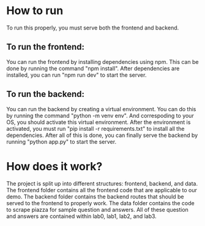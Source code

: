 # How to run

To run this properly, you must serve both the frontend and backend. 

## To run the frontend:
You can run the frontend by installing dependencies using npm. This can be done by running the command "npm install". After dependencies are installed, you can run "npm run dev" to start the server.

## To run the backend:
You can run the backend by creating a virtual environment. You can do this by running the command "python -m venv env". And correspoding to your OS, you should activate this virtual environment. After the environment is activated, you must run "pip install -r requirements.txt" to install all the dependencies. After all of this is done, you can finally serve the backend by running "python app.py" to start the server.

# How does it work?

The project is split up into different structures: frontend, backend, and data. The frontend folder contains all the frontend code that are applicable to our demo. The backend folder contains the backend routes that should be served to the frontend to properly work. The data folder contains the code to scrape piazza for sample question and answers. All of these question and answers are contained within lab0, lab1, lab2, and lab3. 
